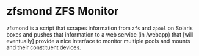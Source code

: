 zfsmond ZFS Monitor
===================

zfsmond is a script that scrapes information from `zfs` and `zpool` on Solaris 
boxes and pushes that information to a web service (in /webapp) that \[will eventually\]
provide a nice interface to monitor multiple pools and mounts and their constituent devices.
